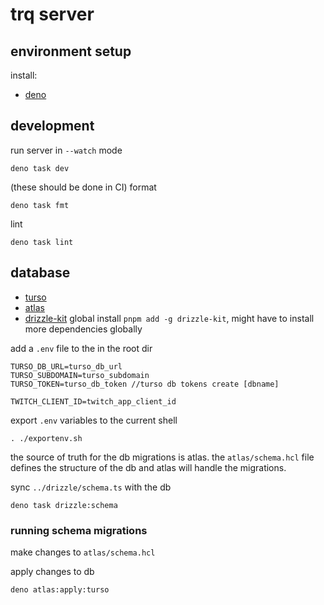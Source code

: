 # trq server

## environment setup

install:
- [deno](https://deno.land/manual@v1.36.2/getting_started/installation)

## development

run server in `--watch` mode
```
deno task dev
```

(these should be done in CI)
format
```
deno task fmt
```

lint
```
deno task lint
```

## database

- [turso](https://docs.turso.tech/reference/turso-cli)
- [atlas](https://atlasgo.io/getting-started/)
- [drizzle-kit](https://docs.turso.tech/reference/turso-cli) global install
  `pnpm add -g drizzle-kit`, might have to install more dependencies globally

add a `.env` file to the in the root dir
```
TURSO_DB_URL=turso_db_url
TURSO_SUBDOMAIN=turso_subdomain
TURSO_TOKEN=turso_db_token //turso db tokens create [dbname]

TWITCH_CLIENT_ID=twitch_app_client_id
```

export `.env` variables to the current shell
```
. ./exportenv.sh
```

the source of truth for the db migrations is atlas. the `atlas/schema.hcl` file
defines the structure of the db and atlas will handle the migrations.

sync `../drizzle/schema.ts` with the db
```
deno task drizzle:schema
```

### running schema migrations

make changes to `atlas/schema.hcl`

apply changes to db
```
deno atlas:apply:turso
```
